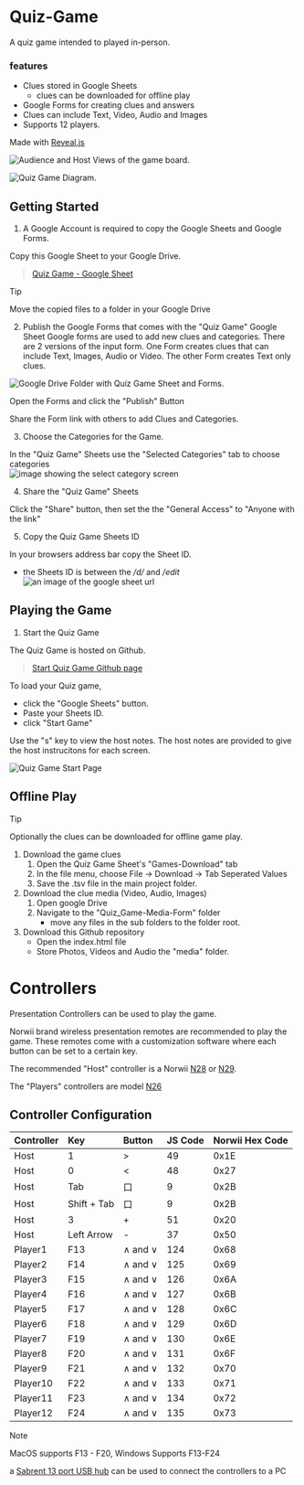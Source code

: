 # Quiz-Game
A quiz game intended to played in-person.  

### features
- Clues stored in Google Sheets
  - clues can be downloaded for offline play 
- Google Forms for creating clues and answers 
- Clues can include Text, Video, Audio and Images 
- Supports 12 players.   

Made with [Reveal.js](https://revealjs.com/)


![Audience and Host Views of the game board.](/readme/AudienceHostScreens.excalidraw.png)

![Quiz Game Diagram.](/readme/tools.excalidraw.png)

## Getting Started

1. A Google Account is required to copy the Google Sheets and Google Forms. 

Copy this Google Sheet to your Google Drive.  

> [Quiz Game - Google Sheet](https://docs.google.com/spreadsheets/d/15268vmqaTuGxiRqAtylkLjOmS8P5J1QZaTJ_vIyf1Ns/copy)

> [!Tip]
> Move the copied files to a folder in your Google Drive

2. Publish the Google Forms that comes with the "Quiz Game" Google Sheet
Google forms are used to add new clues and categories. 
There are 2 versions of the input form.  One Form creates clues that can include Text, Images, Audio or Video. The other Form creates Text only clues. 

![Google Drive Folder with Quiz Game Sheet and Forms.](/readme/QuizGameDrive.excalidraw.png)

Open the Forms and click the "Publish" Button

Share the Form link with others to add Clues and Categories. 
   
3. Choose the Categories for the Game.

In the "Quiz Game" Sheets use the "Selected Categories" tab to choose categories    
![image showing the select category screen](/readme/selectCategoriesImage.png)

4. Share the "Quiz Game" Sheets

Click the "Share" button, then set the the "General Access" to "Anyone with the link"

5. Copy the Quiz Game Sheets ID

In your browsers address bar copy the Sheet ID.  
- the Sheets ID is between the */d/* and */edit*  
![an image of the google sheet url](/readme/sheetID.png)

## Playing the Game
1. Start the Quiz Game

The Quiz Game is hosted on Github.  

   > [Start Quiz Game Github page ](https://uuoocl.github.io/Quiz-Game/)

To load your Quiz game, 
- click the "Google Sheets" button.  
- Paste your Sheets ID.
- click "Start Game"

Use the "s" key to view the host notes. The host notes are provided to give the host instrucitons for each screen.  

![Quiz Game Start Page](/readme/QuizGameIndex.excalidraw.png)

## Offline Play

> [!TIP]
> Optionally the clues can be downloaded for offline game play.

1. Download the game clues
   1. Open the Quiz Game Sheet's "Games-Download" tab 
   2. In the file menu, choose File -> Download -> Tab Seperated Values
   3. Save the .tsv file in the main project folder.
2. Download the clue media (Video, Audio, Images)
   1. Open google Drive
   2. Navigate to the "Quiz_Game-Media-Form" folder
        - move any files in the sub folders to the folder root. 
3. Download this Github repository  
   - Open the index.html file
   - Store Photos, Videos and Audio the "media" folder. 

# Controllers

Presentation Controllers can be used to play the game. 

Norwii brand wireless presentation remotes are recommended to play the game.  These remotes come with a customization software where each button can be set to a certain key.  

The recommended "Host" controller is a Norwii [N28](https://www.amazon.com/dp/B081SY17DC) or [N29](https://www.amazon.com/dp/B07HH4PFNQ).

The "Players" controllers are model [N26](https://www.amazon.com/dp/B01NC2VS6I)

## Controller Configuration
|Controller      |Key      |Button| JS Code| Norwii Hex Code
|:-----|:-----|:-----|:-----|:-----|
|Host      |1      |>|49|   0x1E|
|Host      |0     |<|48|   0x27|
|Host      |Tab      |口| 9|   0x2B|
|Host      | Shift + Tab   |口| 9| 0x2B  |
|Host      |3     |+|51|   0x20|
|Host      |Left Arrow     |-|37|   0x50|
|Player1      |F13      | ∧ and ∨|124| 0x68  |
|Player2      |F14      |∧ and ∨|125|  0x69 |
|Player3      |F15      |∧ and ∨|126|  0x6A |
|Player4      |F16      |∧ and ∨|127|  0x6B |
|Player5      |F17      |∧ and ∨|128|  0x6C |
|Player6      |F18      |∧ and ∨|129|  0x6D |
|Player7      |F19      |∧ and ∨|130|  0x6E |
|Player8      |F20      |∧ and ∨|131|  0x6F |
|Player9      |F21      |∧ and ∨|132|  0x70 |
|Player10      |F22      |∧ and ∨|133|  0x71 |
|Player11      |F23      |∧ and ∨|134|  0x72 |
|Player12      |F24      |∧ and ∨|135|  0x73 |

> [!Note]
> MacOS supports F13 - F20, Windows Supports F13-F24

a [Sabrent 13 port USB hub](https://www.amazon.com/dp/product/B00HL7Z46K/) can be used to connect the controllers to a PC

